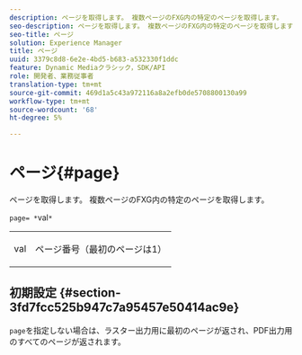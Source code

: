 ```yaml
---
description: ページを取得します。 複数ページのFXG内の特定のページを取得します。
seo-description: ページを取得します。 複数ページのFXG内の特定のページを取得します。
seo-title: ページ
solution: Experience Manager
title: ページ
uuid: 3379c8d8-6e2e-4bd5-b683-a532330f1ddc
feature: Dynamic Mediaクラシック，SDK/API
role: 開発者、業務従事者
translation-type: tm+mt
source-git-commit: 469d1a5c43a972116a8a2efb0de5708800130a99
workflow-type: tm+mt
source-wordcount: '68'
ht-degree: 5%

---
```



# ページ{#page}

ページを取得します。 複数ページのFXG内の特定のページを取得します。

`page= *`val`*`

<table id="simpletable_E92560F812B64A36A3D108CA7DEED5AC"> 
 <tr class="strow"> 
  <td class="stentry"> <p><span class="codeph"> <span class="varname"> val</span></span> </p> </td> 
  <td class="stentry"> <p>ページ番号（最初のページは1） </p></td> 
 </tr> 
</table>

## 初期設定 {#section-3fd7fcc525b947c7a95457e50414ac9e}

`page`を指定しない場合は、ラスター出力用に最初のページが返され、PDF出力用のすべてのページが返されます。
